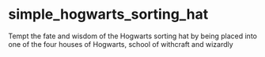 # simple_hogwarts_sorting_hat
 Tempt the fate and wisdom of the Hogwarts sorting hat by being placed into one of the four houses of Hogwarts, school of withcraft and wizardly
